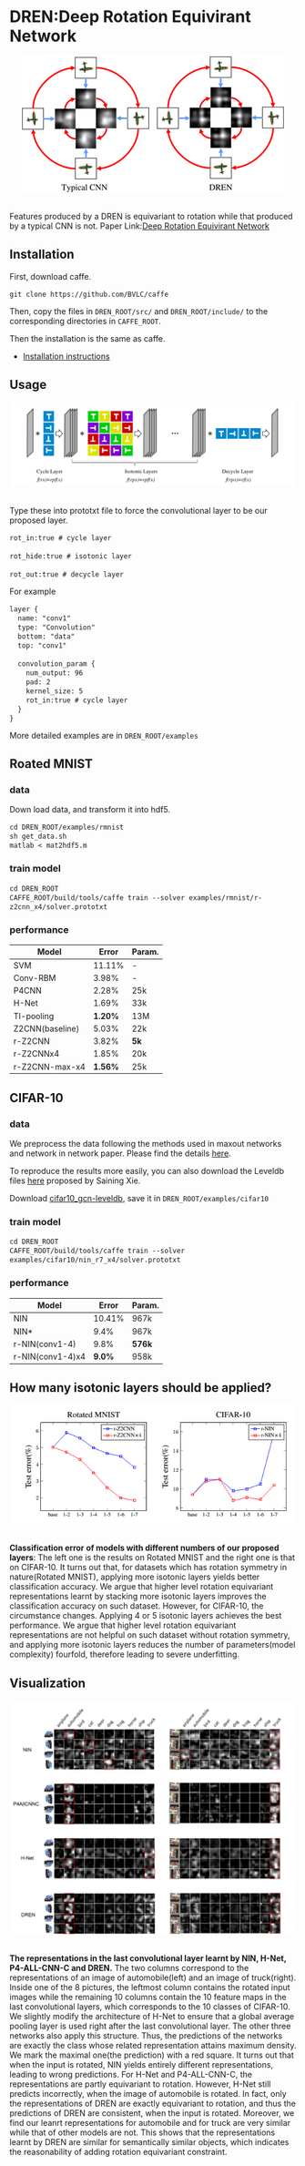 # DREN:Deep Rotation Equivirant Network
<div align="center">
  <img src="img/rotate_equivariant.png"><br><br>
</div>

Features produced by a DREN is equivariant to rotation while that produced by a typical CNN is not. Paper Link:[Deep Rotation Equivirant Network](https://arxiv.org/abs/1705.08623)
## Installation
First, download caffe.

	git clone https://github.com/BVLC/caffe
	
Then, copy the files in ``DREN_ROOT/src/`` and  ``DREN_ROOT/include/`` to the corresponding directories in ``CAFFE_ROOT``.

Then the installation is the same as caffe.

- [Installation instructions](http://caffe.berkeleyvision.org/installation.html)

## Usage
<div align="center">
  <img src="img/framework.png"><br><br>
</div>

Type these into prototxt file to force the convolutional layer to be our proposed layer.

	rot_in:true # cycle layer
	
	rot_hide:true # isotonic layer
	
	rot_out:true # decycle layer

For example

	layer {
	  name: "conv1"
	  type: "Convolution"
	  bottom: "data"
	  top: "conv1"
	
	  convolution_param {
	    num_output: 96
	    pad: 2
	    kernel_size: 5
	    rot_in:true # cycle layer
	  }
	}
More detailed examples are in ```DREN_ROOT/examples```
## Roated MNIST
### data
Down load data, and transform it into hdf5.

	cd DREN_ROOT/examples/rmnist
	sh get_data.sh
	matlab < mat2hdf5.m

### train model

	cd DREN_ROOT
	CAFFE_ROOT/build/tools/caffe train --solver examples/rmnist/r-z2cnn_x4/solver.prototxt

### performance


|Model          |Error     |Param. |
|---------------|----------|-------|
|SVM            |11.11%    |-      |
|Conv-RBM       |3.98%     |-      |
|P4CNN          |2.28%     |25k    |
|H-Net          |1.69%     |33k    |
|TI-pooling     |**1.20%** |13M    |
|Z2CNN(baseline)|5.03%     |22k    |
|r-Z2CNN        |3.82%     |**5k** |
|r-Z2CNNx4      |1.85%     |20k    |
|r-Z2CNN-max-x4 |**1.56%** |25k    |

## CIFAR-10
### data

We preprocess the data following the methods used in maxout networks and network in network paper. Please find the details [here](https://github.com/lisa-lab/pylearn2/tree/master/pylearn2/scripts/papers/maxout). 

To reproduce the results more easily, you can also download the Leveldb files [here](https://drive.google.com/file/d/0B3j4tSL88j-eU0c4NGd4NC0tUVU/view?usp=sharing) proposed by Saining Xie.

Download [cifar10_gcn-leveldb](https://drive.google.com/file/d/0B3j4tSL88j-eU0c4NGd4NC0tUVU/view?usp=sharing), save it in ``DREN_ROOT/examples/cifar10``

### train model

	cd DREN_ROOT
	CAFFE_ROOT/build/tools/caffe train --solver examples/cifar10/nin_r7_x4/solver.prototxt
### performance

|Model           |Error    |Param.  |
|----------------|---------|--------|
|NIN             |10.41%   |967k    |
|NIN*            |9.4%     |967k    |
|r-NIN(conv1-4)  |9.8%     |**576k**|
|r-NIN(conv1-4)x4|**9.0%** |958k    |
## How many isotonic layers should be applied?
<div align="center">
  <img src="img/table.png"><br><br>
</div>


**Classification error of models with different numbers of our proposed layers**: The left one is the results on Rotated MNIST and the right one is that on CIFAR-10. It turns out that, for datasets which has rotation symmetry in nature(Rotated MNIST), applying more isotonic layers yields better classification accuracy. We argue that higher level rotation equivariant representations learnt by stacking more isotonic layers improves the classification accuracy on such dataset. However, for CIFAR-10, the circumstance changes. Applying $4$ or $5$ isotonic layers achieves the best performance. We argue that higher level rotation equivariant representations are not helpful on such dataset without rotation symmetry, and applying more isotonic layers reduces the number of parameters(model complexity) fourfold, therefore leading to severe underfitting.

## Visualization
<div align="center">
  <img src="img/visualization.png"><br><br>
</div>


**The representations in the last convolutional layer learnt by NIN, H-Net, P4-ALL-CNN-C and DREN.** The two columns correspond to the representations of an image of automobile(left) and an image of truck(right). Inside one of the 8 pictures, the leftmost column contains the rotated input images while the remaining 10 columns contain the 10 feature maps in the last convolutional layers, which corresponds to the 10 classes of CIFAR-10. We slightly modify the architecture of H-Net to ensure that a global average pooling layer is used right after the last convolutional layer. The other three networks also apply this structure. Thus, the predictions of the networks are exactly the class whose related representation attains maximum density. We mark the maximal one(the prediction) with a red square. It turns out that when the input is rotated, NIN yields entirely different representations, leading to wrong predictions. For H-Net and P4-ALL-CNN-C, the representations are partly equivariant to rotation. However, H-Net still predicts incorrectly, when the image of automobile is rotated. In fact, only the representations of DREN are exactly equivariant to rotation, and thus the predictions of DREN are consistent, when the input is rotated. Moreover, we find our leanrt representations for automobile and for truck are very similar while that of other models are not. This shows that the representations learnt by DREN are similar for semantically similar objects, which indicates the reasonability of adding rotation equivariant constraint.



